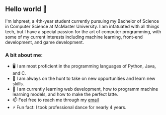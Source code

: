 ## Hello world 👋

I'm Ishpreet, a 4th-year student currently pursuing my Bachelor of Science in Computer Science at McMaster University. I am infatuated with all things tech, but I have a special passion for the art of computer programming, with some of my current interests including machine learning, front-end development, and game development.

### A bit about me:

- 🖥️ I am most proficient in the programming languages of Python, Java, and C.
- 🔭 I am always on the hunt to take on new opportunities and learn new skills.
- 🌱 I am currently learning web development, how to programm machine learning models, and how to make the perfect latte.
- 📫 Feel free to reach me through my [email](mailto:ishpreetnagi@gmail.com)
- ⚡ Fun fact: I took professional dance for nearly 4 years. 

<!--
**IshpreetNagi/IshpreetNagi** is a ✨ _special_ ✨ repository because its `README.md` (this file) appears on your GitHub profile.

Here are some ideas to get you started:

- 🔭 I’m currently working on ...
- 🌱 I’m currently learning ...
- 👯 I’m looking to collaborate on ...
- 🤔 I’m looking for help with ...
- 💬 Ask me about ...
- 📫 How to reach me: ...
- 😄 Pronouns: ...
- ⚡ Fun fact: ...
-->
